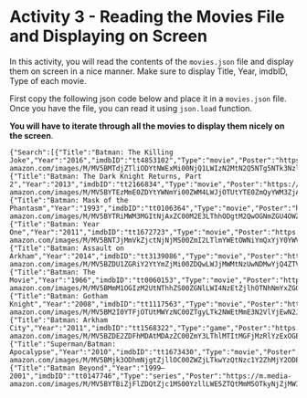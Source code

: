 
# Activity 3 - Reading the Movies File and Displaying on Screen 


In this activity, you will read the contents of the `movies.json` file and display them on screen in a nice manner. Make sure to display Title, Year, imdbID, Type of each movie. 

First copy the following json code below and place it in a `movies.json` file. Once you have the file, you can read it using `json.load` function. 

**You will have to iterate through all the movies to display them nicely on the screen**. 

```
{"Search":[{"Title":"Batman: The Killing Joke","Year":"2016","imdbID":"tt4853102","Type":"movie","Poster":"https://m.media-amazon.com/images/M/MV5BMTdjZTliODYtNWExMi00NjQ1LWIzN2MtN2Q5NTg5NTk3NzliL2ltYWdlXkEyXkFqcGdeQXVyNTAyODkwOQ@@._V1_SX300.jpg"},{"Title":"Batman: The Dark Knight Returns, Part 2","Year":"2013","imdbID":"tt2166834","Type":"movie","Poster":"https://m.media-amazon.com/images/M/MV5BYTEzMmE0ZDYtYWNmYi00ZWM4LWJjOTUtYTE0ZmQyYWM3ZjA0XkEyXkFqcGdeQXVyNTA4NzY1MzY@._V1_SX300.jpg"},{"Title":"Batman: Mask of the Phantasm","Year":"1993","imdbID":"tt0106364","Type":"movie","Poster":"https://m.media-amazon.com/images/M/MV5BYTRiMWM3MGItNjAxZC00M2E3LThhODgtM2QwOGNmZGU4OWZhXkEyXkFqcGdeQXVyNjExODE1MDc@._V1_SX300.jpg"},{"Title":"Batman: Year One","Year":"2011","imdbID":"tt1672723","Type":"movie","Poster":"https://m.media-amazon.com/images/M/MV5BNTJjMmVkZjctNjNjMS00ZmI2LTlmYWEtOWNiYmQxYjY0YWVhXkEyXkFqcGdeQXVyNTAyODkwOQ@@._V1_SX300.jpg"},{"Title":"Batman: Assault on Arkham","Year":"2014","imdbID":"tt3139086","Type":"movie","Poster":"https://m.media-amazon.com/images/M/MV5BZDU1ZGRiY2YtYmZjMi00ZDQwLWJjMWMtNzUwNDMwYjQ4ZTVhXkEyXkFqcGdeQXVyNTAyODkwOQ@@._V1_SX300.jpg"},{"Title":"Batman: The Movie","Year":"1966","imdbID":"tt0060153","Type":"movie","Poster":"https://m.media-amazon.com/images/M/MV5BMmM1OGIzM2UtNThhZS00ZGNlLWI4NzEtZjlhOTNhNmYxZGQ0XkEyXkFqcGdeQXVyNTkxMzEwMzU@._V1_SX300.jpg"},{"Title":"Batman: Gotham Knight","Year":"2008","imdbID":"tt1117563","Type":"movie","Poster":"https://m.media-amazon.com/images/M/MV5BM2I0YTFjOTUtMWYzNC00ZTgyLTk2NWEtMmE3N2VlYjEwN2JlXkEyXkFqcGdeQXVyNTAyODkwOQ@@._V1_SX300.jpg"},{"Title":"Batman: Arkham City","Year":"2011","imdbID":"tt1568322","Type":"game","Poster":"https://m.media-amazon.com/images/M/MV5BZDE2ZDFhMDAtMDAzZC00ZmY3LThlMTItMGFjMzRlYzExOGE1XkEyXkFqcGdeQXVyNTAyODkwOQ@@._V1_SX300.jpg"},{"Title":"Superman/Batman: Apocalypse","Year":"2010","imdbID":"tt1673430","Type":"movie","Poster":"https://m.media-amazon.com/images/M/MV5BMjk3ODhmNjgtZjllOC00ZWZjLTkwYzQtNzc1Y2ZhMjY2ODE0XkEyXkFqcGdeQXVyNTAyODkwOQ@@._V1_SX300.jpg"},{"Title":"Batman Beyond","Year":"1999–2001","imdbID":"tt0147746","Type":"series","Poster":"https://m.media-amazon.com/images/M/MV5BYTBiZjFlZDQtZjc1MS00YzllLWE5ZTQtMmM5OTkyNjZjMWI3XkEyXkFqcGdeQXVyMTA1OTEwNjE@._V1_SX300.jpg"}],"totalResults":"405","Response":"True"}
```